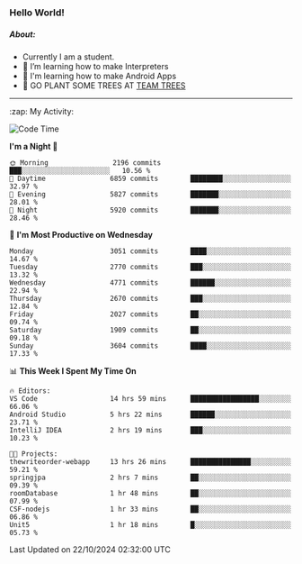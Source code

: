 ### Hello World!

##### About:
- Currently I am a student.
- 🌱 I’m learning how to make Interpreters
- 🌱 I'm learning how to make Android Apps
- 🌱 GO PLANT SOME TREES AT [TEAM TREES](https://teamtrees.org/)

---
  <summary>:zap: My Activity:</summary>
  
<!--START_SECTION:waka-->
![Code Time](http://img.shields.io/badge/Code%20Time-1%2C533%20hrs%2027%20mins-blue)

**I'm a Night 🦉** 

```text
🌞 Morning                2196 commits        ███░░░░░░░░░░░░░░░░░░░░░░   10.56 % 
🌆 Daytime                6859 commits        ████████░░░░░░░░░░░░░░░░░   32.97 % 
🌃 Evening                5827 commits        ███████░░░░░░░░░░░░░░░░░░   28.01 % 
🌙 Night                  5920 commits        ███████░░░░░░░░░░░░░░░░░░   28.46 % 
```
📅 **I'm Most Productive on Wednesday** 

```text
Monday                   3051 commits        ████░░░░░░░░░░░░░░░░░░░░░   14.67 % 
Tuesday                  2770 commits        ███░░░░░░░░░░░░░░░░░░░░░░   13.32 % 
Wednesday                4771 commits        ██████░░░░░░░░░░░░░░░░░░░   22.94 % 
Thursday                 2670 commits        ███░░░░░░░░░░░░░░░░░░░░░░   12.84 % 
Friday                   2027 commits        ██░░░░░░░░░░░░░░░░░░░░░░░   09.74 % 
Saturday                 1909 commits        ██░░░░░░░░░░░░░░░░░░░░░░░   09.18 % 
Sunday                   3604 commits        ████░░░░░░░░░░░░░░░░░░░░░   17.33 % 
```


📊 **This Week I Spent My Time On** 

```text
🔥 Editors: 
VS Code                  14 hrs 59 mins      █████████████████░░░░░░░░   66.06 % 
Android Studio           5 hrs 22 mins       ██████░░░░░░░░░░░░░░░░░░░   23.71 % 
IntelliJ IDEA            2 hrs 19 mins       ███░░░░░░░░░░░░░░░░░░░░░░   10.23 % 

🐱‍💻 Projects: 
thewriteorder-webapp     13 hrs 26 mins      ███████████████░░░░░░░░░░   59.21 % 
springjpa                2 hrs 7 mins        ██░░░░░░░░░░░░░░░░░░░░░░░   09.39 % 
roomDatabase             1 hr 48 mins        ██░░░░░░░░░░░░░░░░░░░░░░░   07.99 % 
CSF-nodejs               1 hr 33 mins        ██░░░░░░░░░░░░░░░░░░░░░░░   06.86 % 
Unit5                    1 hr 18 mins        █░░░░░░░░░░░░░░░░░░░░░░░░   05.73 % 
```


 Last Updated on 22/10/2024 02:32:00 UTC
<!--END_SECTION:waka-->

